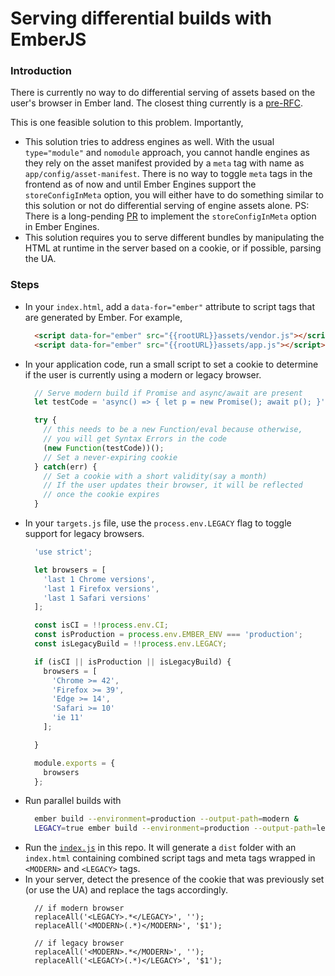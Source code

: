 # Serving differential builds with EmberJS

### Introduction

There is currently no way to do differential serving of assets
based on the user's browser in Ember land. The closest thing
currently is a [pre-RFC](https://github.com/emberjs/rfcs/issues/383).

This is one feasible solution to this problem. Importantly,

* This solution tries to address engines as well. With the usual
  `type="module"` and `nomodule` approach, you cannot handle
  engines as they rely on the asset manifest provided by a `meta` tag
  with name as `app/config/asset-manifest`. There is no way to toggle
  `meta` tags in the frontend as of now and until Ember Engines support
  the `storeConfigInMeta` option, you will either have to do something
  similar to this solution or not do differential serving of engine assets
  alone. PS: There is a long-pending [PR](https://github.com/ember-engines/ember-engines/pull/228)
  to implement the `storeConfigInMeta` option in Ember Engines.
* This solution requires you to serve different bundles by manipulating
  the HTML at runtime in the server based on a cookie, or if possible,
  parsing the UA.

### Steps

* In your `index.html`, add a `data-for="ember"` attribute to script tags
  that are generated by Ember. For example,
  ```html
    <script data-for="ember" src="{{rootURL}}assets/vendor.js"></script>
    <script data-for="ember" src="{{rootURL}}assets/app.js"></script>
  ```
* In your application code, run a small script to set a cookie to determine
  if the user is currently using a modern or legacy browser.
  ```javascript
    // Serve modern build if Promise and async/await are present
    let testCode = 'async() => { let p = new Promise(); await p(); }';

    try {
      // this needs to be a new Function/eval because otherwise,
      // you will get Syntax Errors in the code
      (new Function(testCode))();
      // Set a never-expiring cookie
    } catch(err) {
      // Set a cookie with a short validity(say a month)
      // If the user updates their browser, it will be reflected
      // once the cookie expires
    }
  ```
* In your `targets.js` file, use the `process.env.LEGACY` flag to toggle support
  for legacy browsers.
  ```javascript
    'use strict';

    let browsers = [
      'last 1 Chrome versions',
      'last 1 Firefox versions',
      'last 1 Safari versions'
    ];

    const isCI = !!process.env.CI;
    const isProduction = process.env.EMBER_ENV === 'production';
    const isLegacyBuild = !!process.env.LEGACY;

    if (isCI || isProduction || isLegacyBuild) {
      browsers = [
        'Chrome >= 42',
        'Firefox >= 39',
        'Edge >= 14',
        'Safari >= 10'
        'ie 11'
      ];

    }

    module.exports = {
      browsers
    };
  ```
* Run parallel builds with 
  ```bash
    ember build --environment=production --output-path=modern &
    LEGACY=true ember build --environment=production --output-path=legacy
  ```
* Run the [`index.js`](index.js) in this repo. It will generate a `dist`
  folder with an `index.html` containing combined script tags and meta
  tags wrapped in `<MODERN>` and `<LEGACY>` tags. 
* In your server, detect the presence of the cookie that was previously set
  (or use the UA) and replace the tags accordingly.
  ```
    // if modern browser
    replaceAll('<LEGACY>.*</LEGACY>', '');
    replaceAll('<MODERN>(.*)</MODERN>', '$1');

    // if legacy browser
    replaceAll('<MODERN>.*</MODERN>', '');
    replaceAll('<LEGACY>(.*)</LEGACY>', '$1');
  ```
